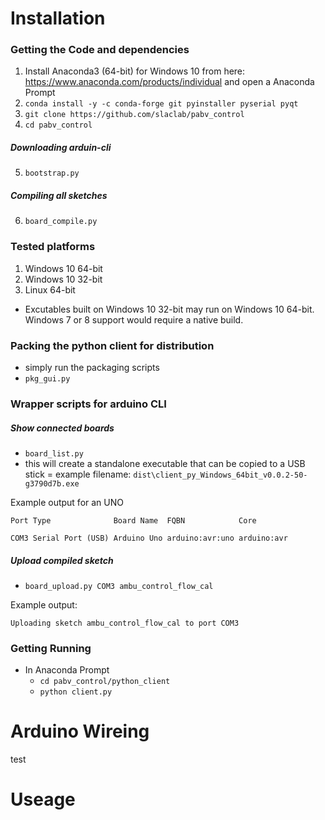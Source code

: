 # Installation
### Getting the Code and dependencies
1. Install Anaconda3 (64-bit) for Windows 10 from here:
   https://www.anaconda.com/products/individual
and open a Anaconda Prompt
2. `conda install -y -c conda-forge git pyinstaller pyserial pyqt`
3. `git clone https://github.com/slaclab/pabv_control`
4. `cd pabv_control`
##### Downloading arduin-cli
5. `bootstrap.py`
##### Compiling all sketches
6. `board_compile.py`

### Tested platforms
1.    Windows 10 64-bit
2.    Windows 10 32-bit
3.    Linux 64-bit

- Excutables built on Windows 10 32-bit may run on Windows 10 64-bit. Windows 7 or 8 support would require a native build.

### Packing the python client for distribution
- simply run the packaging scripts
- `pkg_gui.py`

### Wrapper scripts for arduino CLI

##### Show connected boards
- `board_list.py`
- this will create a standalone executable that can be copied to a USB stick
= example filename: `dist\client_py_Windows_64bit_v0.0.2-50-g3790d7b.exe`

Example output for an UNO

`Port Type              Board Name  FQBN            Core`

`COM3 Serial Port (USB) Arduino Uno arduino:avr:uno arduino:avr`

##### Upload compiled sketch
- `board_upload.py COM3 ambu_control_flow_cal`

Example output:

`Uploading sketch ambu_control_flow_cal to port COM3`

### Getting Running
- In Anaconda Prompt  
  - `cd pabv_control/python_client`  
  - `python client.py`  

# Arduino Wireing
test

# Useage
